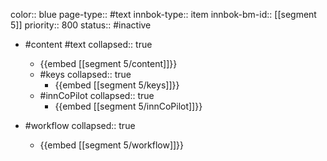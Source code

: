 color:: blue
page-type:: #text
innbok-type:: item
innbok-bm-id:: [[segment 5]]
priority:: 800
status:: #inactive

- #content #text
  collapsed:: true
	- {{embed [[segment 5/content]]}}
  - #keys
    collapsed:: true
	  - {{embed [[segment 5/keys]]}}
  - #innCoPilot
    collapsed:: true
	  - {{embed [[segment 5/innCoPilot]]}}

- #workflow
  collapsed:: true
	- {{embed [[segment 5/workflow]]}}






